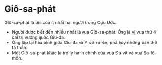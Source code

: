 # Giô-sa-phát

Giô-sa-phát là tên của ít nhất hai người trong Cựu Ước.
- Người được biết đến nhiều nhất là vua Giô-sa-phát. Ông là vị vua thứ 4 cai trị vương quốc Giu-đa. 
- Ông lập lại hòa bình giữa Giu-đa và Y-sơ-ra-ên, phá hủy những bàn thờ tà thần. 
- Một Giô-sa-phát khác là trợ lý hành chính của vua Đa-vít và vua Sa-lô-môn.

